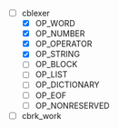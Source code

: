 - [ ] cblexer
  - [X] OP_WORD
  - [X] OP_NUMBER
  - [X] OP_OPERATOR
  - [X] OP_STRING
  - [ ] OP_BLOCK
  - [ ] OP_LIST
  - [ ] OP_DICTIONARY
  - [ ] OP_EOF
  - [ ] OP_NONRESERVED
- [ ] cbrk_work
